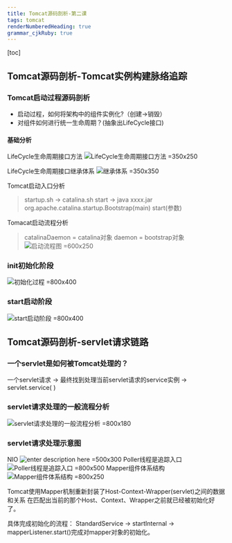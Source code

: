 ```yaml
---
title: Tomcat源码剖析-第二课 
tags: tomcat
renderNumberedHeading: true
grammar_cjkRuby: true
---
```

[toc]
## Tomcat源码剖析-Tomcat实例构建脉络追踪
### Tomcat启动过程源码剖析
- 启动过程，如何将架构中的组件实例化?（创建->销毁）
- 对组件如何进行统一生命周期？(抽象出LifeCycle接口)

#### 基础分析
LifeCycle生命周期接口方法
![LifeCycle生命周期接口方法 =350x250](./images/1589685029690.png)

LifeCycle生命周期接口继承体系
![继承体系 =350x350](./images/1589685159991.png)

Tomcat启动入口分析
> startup.sh -> catalina.sh start -> java xxxx.jar org.apache.catalina.startup.Bootstrap(main) start(参数)

Tomacat启动流程分析
>catalinaDaemon = catalina对象
>daemon = bootstrap对象
![启动流程图 =600x250](./images/1589687750093.png)

### init初始化阶段
![初始化过程 =800x400](./images/1589702060337.png)

### start启动阶段
![start启动阶段 =800x400](./images/1589810761065.png)

## Tomcat源码剖析-servlet请求链路
### 一个servlet是如何被Tomcat处理的？
一个servlet请求 -> 最终找到处理当前servlet请求的service实例 -> servlet.service( )
###  servlet请求处理的一般流程分析
![servlet请求处理的一般流程分析 =800x180](./images/1589810965577.png)
### servlet请求处理示意图
NIO
![enter description here  =500x300](./images/1589811191676.png)
Poller线程是追踪入口
![Poller线程是追踪入口 =800x500](./images/1589811246223.png)
Mapper组件体系结构
![Mapper组件体系结构 =800x250](./images/1589811325559.png)

Tomcat使用Mapper机制重新封装了Host-Context-Wrapper(servlet)之间的数据和关系
在匹配出当前的那个Host、Context、Wrapper之前就已经被初始化好了。

具体完成初始化的流程：
StandardService -> startInternal -> mapperListener.start()完成对mapper对象的初始化。

